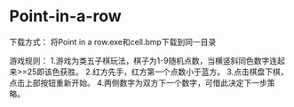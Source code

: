 # Point-in-a-row

下载方式：
将Point in a row.exe和cell.bmp下载到同一目录

游戏规则：
1.游戏为类五子棋玩法，棋子为1-9随机点数，当横竖斜同色数字连起来>=25即该色获胜。
2.红方先手，红方第一个点数小于蓝方。
3.点击棋盘下棋，点击上部按钮重新开始。
4.两侧数字为双方下一个数字，可借此决定下一步策略。
